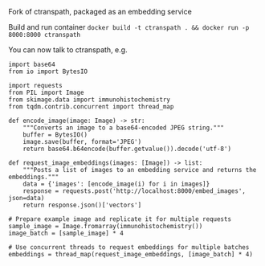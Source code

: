 Fork of ctranspath, packaged as an embedding service

Build and run container
`docker build -t ctranspath . && docker run -p 8000:8000 ctranspath`

You can now talk to ctranspath, e.g.
```python3
import base64
from io import BytesIO

import requests
from PIL import Image
from skimage.data import immunohistochemistry
from tqdm.contrib.concurrent import thread_map

def encode_image(image: Image) -> str:
    """Converts an image to a base64-encoded JPEG string."""
    buffer = BytesIO()
    image.save(buffer, format='JPEG')
    return base64.b64encode(buffer.getvalue()).decode('utf-8')

def request_image_embeddings(images: [Image]) -> list:
    """Posts a list of images to an embedding service and returns the embeddings."""
    data = {'images': [encode_image(i) for i in images]}
    response = requests.post('http://localhost:8000/embed_images', json=data)
    return response.json()['vectors']

# Prepare example image and replicate it for multiple requests
sample_image = Image.fromarray(immunohistochemistry())
image_batch = [sample_image] * 4

# Use concurrent threads to request embeddings for multiple batches
embeddings = thread_map(request_image_embeddings, [image_batch] * 4)
```
